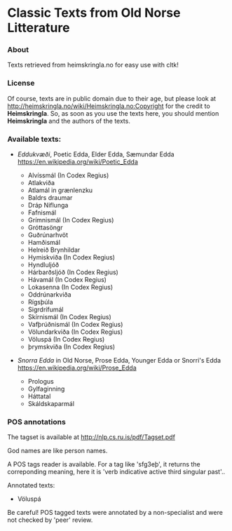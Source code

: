 # Classic Texts from Old Norse Litterature 
### About
Texts retrieved from heimskringla.no for easy use with cltk!

### License
Of course, texts are in public domain due to their age, but please look at http://heimskringla.no/wiki/Heimskringla.no:Copyright for the credit to **Heimskringla**. So, as soon as you use the texts here, you should mention **Heimskringla** and the authors of the texts.

### Available texts:
* *Eddukvæði*, Poetic Edda, Elder Edda, Sæmundar Edda https://en.wikipedia.org/wiki/Poetic_Edda
    * Alvíssmál (In Codex Regius)
    * Atlakviða
    * Atlamál in grænlenzku
    * Baldrs draumar
    * Dráp Niflunga
    * Fafnismál
    * Grímnismál (In Codex Regius)
    * Gróttasöngr
    * Guðrúnarhvöt
    * Hamðismál
    * Helreið Brynhildar
    * Hymiskviða (In Codex Regius)
    * Hyndluljóð
    * Hárbarðsljóð (In Codex Regius)
    * Hávamál (In Codex Regius)
    * Lokasenna (In Codex Regius)
    * Oddrúnarkviða
    * Rígsþúla
    * Sigrdrífumál
    * Skírnismál (In Codex Regius)
    * Vafþrúðnismál (In Codex Regius)
    * Völundarkviða (In Codex Regius)
    * Völuspá (In Codex Regius)
    * þrymskviða (In Codex Regius)
 

* *Snorra Edda* in Old Norse, Prose Edda, Younger Edda or Snorri's Edda https://en.wikipedia.org/wiki/Prose_Edda
    * Prologus
    * Gylfaginning
    * Háttatal
    * Skáldskaparmál
 
### POS annotations

The tagset is available at http://nlp.cs.ru.is/pdf/Tagset.pdf

God names are like person names.

A POS tags reader is available. For a tag like 'sfg3eþ', it returns the correponding meaning, here it is 'verb indicative active third singular past'..

Annotated texts:
* Völuspá

Be careful! POS tagged texts were annotated by a non-specialist and were not checked by 'peer' review.
